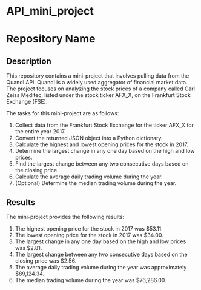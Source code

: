 # API_mini_project
# Repository Name

## Description

This repository contains a mini-project that involves pulling data from the Quandl API. Quandl is a widely used aggregator of financial market data. The project focuses on analyzing the stock prices of a company called Carl Zeiss Meditec, listed under the stock ticker AFX_X, on the Frankfurt Stock Exchange (FSE).

The tasks for this mini-project are as follows:

1. Collect data from the Frankfurt Stock Exchange for the ticker AFX_X for the entire year 2017.
2. Convert the returned JSON object into a Python dictionary.
3. Calculate the highest and lowest opening prices for the stock in 2017.
4. Determine the largest change in any one day based on the high and low prices.
5. Find the largest change between any two consecutive days based on the closing price.
6. Calculate the average daily trading volume during the year.
7. (Optional) Determine the median trading volume during the year.



## Results

The mini-project provides the following results:

1. The highest opening price for the stock in 2017 was $53.11.
2. The lowest opening price for the stock in 2017 was $34.00.
3. The largest change in any one day based on the high and low prices was $2.81.
4. The largest change between any two consecutive days based on the closing price was $2.56.
5. The average daily trading volume during the year was approximately $89,124.34.
6. The median trading volume during the year was $76,286.00.

